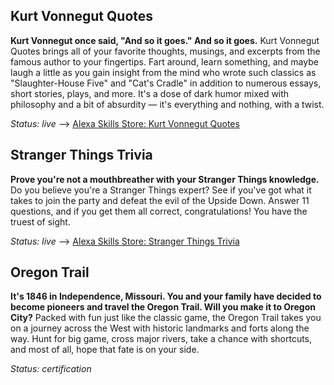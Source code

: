 ## Kurt Vonnegut Quotes
**Kurt Vonnegut once said, "And so it goes." And so it goes.** Kurt Vonnegut Quotes brings all of your favorite thoughts, musings, and excerpts from the famous author to your fingertips. Fart around, learn something, and maybe laugh a little as you gain insight from the mind who wrote such classics as "Slaughter-House Five" and "Cat's Cradle" in addition to numerous essays, short stories, plays, and more. It's a dose of dark humor mixed with philosophy and a bit of absurdity — it's everything and nothing, with a twist.

*Status: live* --> [Alexa Skills Store: Kurt Vonnegut Quotes](https://www.amazon.com/dp/B076VRMNM5)



## Stranger Things Trivia
**Prove you're not a mouthbreather with your Stranger Things knowledge.** Do you believe you're a Stranger Things expert? See if you've got what it takes to join the party and defeat the evil of the Upside Down. Answer 11 questions, and if you get them all correct, congratulations! You have the truest of sight.

*Status: live* --> [Alexa Skills Store: Stranger Things Trivia](https://www.amazon.com/dp/B077BGK6M6)



## Oregon Trail
**It's 1846 in Independence, Missouri. You and your family have decided to become pioneers and travel the Oregon Trail. Will you make it to Oregon City?** Packed with fun just like the classic game, the Oregon Trail takes you on a journey across the West with historic landmarks and forts along the way. Hunt for big game, cross major rivers, take a chance with shortcuts, and most of all, hope that fate is on your side.

*Status: certification*
